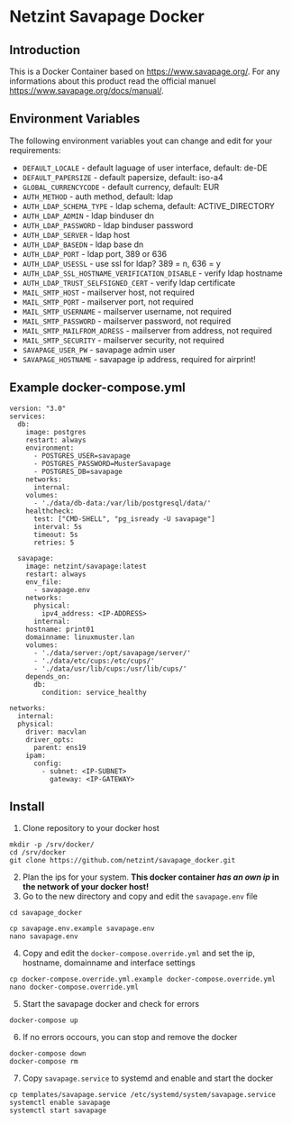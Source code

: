 # Netzint Savapage Docker

## Introduction
This is a Docker Container based on <https://www.savapage.org/>. For any informations about this product read the official manuel <https://www.savapage.org/docs/manual/>.

## Environment Variables
The following environment variables yout can change and edit for your requirements:

* `DEFAULT_LOCALE` - default laguage of user interface, default: de-DE
* `DEFAULT_PAPERSIZE` - default papersize, default: iso-a4
* `GLOBAL_CURRENCYCODE` - default currency, default: EUR
* `AUTH_METHOD` - auth method, default: ldap
* `AUTH_LDAP_SCHEMA_TYPE` - ldap schema, default: ACTIVE_DIRECTORY
* `AUTH_LDAP_ADMIN` - ldap binduser dn
* `AUTH_LDAP_PASSWORD` - ldap binduser password
* `AUTH_LDAP_SERVER` - ldap host
* `AUTH_LDAP_BASEDN` - ldap base dn
* `AUTH_LDAP_PORT` - ldap port, 389 or 636
* `AUTH_LDAP_USESSL` - use ssl for ldap? 389 = n, 636 = y
* `AUTH_LDAP_SSL_HOSTNAME_VERIFICATION_DISABLE` - verify ldap hostname
* `AUTH_LDAP_TRUST_SELFSIGNED_CERT` - verify ldap certificate
* `MAIL_SMTP_HOST` - mailserver host, not required
* `MAIL_SMTP_PORT` - mailserver port, not required
* `MAIL_SMTP_USERNAME` - mailserver username, not required
* `MAIL_SMTP_PASSWORD` - mailserver password, not required
* `MAIL_SMTP_MAILFROM_ADRESS` - mailserver from address, not required
* `MAIL_SMTP_SECURITY` - mailserver security, not required
* `SAVAPAGE_USER_PW` - savapage admin user
* `SAVAPAGE_HOSTNAME` - savapage ip address, required for airprint!

## Example docker-compose.yml
```
version: "3.0"
services:
  db:
    image: postgres
    restart: always
    environment:
      - POSTGRES_USER=savapage
      - POSTGRES_PASSWORD=MusterSavapage
      - POSTGRES_DB=savapage
    networks:
      internal:
    volumes:
      - './data/db-data:/var/lib/postgresql/data/'
    healthcheck:
      test: ["CMD-SHELL", "pg_isready -U savapage"]
      interval: 5s
      timeout: 5s
      retries: 5

  savapage:
    image: netzint/savapage:latest
    restart: always
    env_file:
      - savapage.env
    networks:
      physical:
        ipv4_address: <IP-ADDRESS>
      internal:
    hostname: print01
    domainname: linuxmuster.lan
    volumes:
      - './data/server:/opt/savapage/server/'
      - './data/etc/cups:/etc/cups/'
      - './data/usr/lib/cups:/usr/lib/cups/'
    depends_on:
      db:
        condition: service_healthy

networks:
  internal:
  physical:
    driver: macvlan
    driver_opts:
      parent: ens19
    ipam:
      config:
        - subnet: <IP-SUBNET>
          gateway: <IP-GATEWAY>
```

## Install

1. Clone repository to your docker host
```
mkdir -p /srv/docker/
cd /srv/docker
git clone https://github.com/netzint/savapage_docker.git
```
2. Plan the ips for your system. **This docker container _has an own ip_ in the network of your docker host!**
3. Go to the new directory and copy and edit the `savapage.env` file
```
cd savapage_docker

cp savapage.env.example savapage.env
nano savapage.env
```
4. Copy and edit the `docker-compose.override.yml` and set the ip, hostname, domainname and interface settings
```
cp docker-compose.override.yml.example docker-compose.override.yml
nano docker-compose.override.yml
```
5. Start the savapage docker and check for errors
```
docker-compose up
```
6. If no errors occours, you can stop and remove the docker
```
docker-compose down
docker-compose rm
```
7. Copy `savapage.service` to systemd and enable and start the docker
```
cp templates/savapage.service /etc/systemd/system/savapage.service
systemctl enable savapage
systemctl start savapage
```